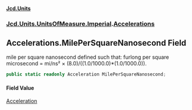 #### [Jcd.Units](index.md 'index')
### [Jcd.Units.UnitsOfMeasure.Imperial](Jcd.Units.UnitsOfMeasure.Imperial.md 'Jcd.Units.UnitsOfMeasure.Imperial').[Accelerations](Accelerations.md 'Jcd.Units.UnitsOfMeasure.Imperial.Accelerations')

## Accelerations.MilePerSquareNanosecond Field

mile per square nanosecond defined such that: furlong per square microsecond = mi/ns² × (8.0)/((1.0/1000.0)*(1.0/1000.0)).

```csharp
public static readonly Acceleration MilePerSquareNanosecond;
```

#### Field Value
[Acceleration](Acceleration.md 'Jcd.Units.UnitTypes.Acceleration')